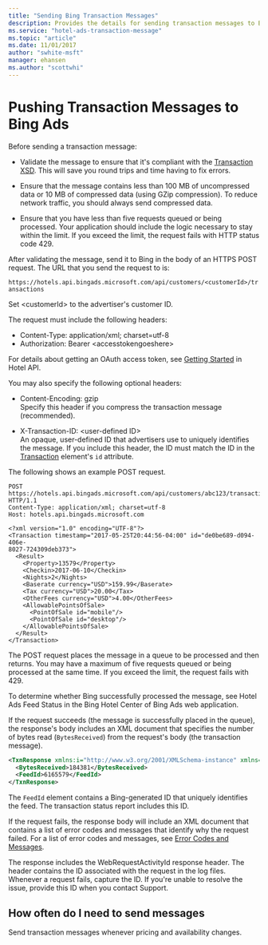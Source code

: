 ```yaml
---
title: "Sending Bing Transaction Messages"
description: Provides the details for sending transaction messages to Bing Ads.
ms.service: "hotel-ads-transaction-message"
ms.topic: "article"
ms.date: 11/01/2017
author: "swhite-msft"
manager: ehansen
ms.author: "scottwhi"
---
```


# Pushing Transaction Messages to Bing Ads

Before sending a transaction message:

- Validate the message to ensure that it's compliant with the [Transaction XSD](https://bhacstatic.blob.core.windows.net/schemas/transaction.xsd). This will save you round trips and time having to fix errors.
  
- Ensure that the message contains less than 100 MB of uncompressed data or 10 MB of compressed data (using GZip compression). To reduce network traffic, you should always send compressed data.
  
- Ensure that you have less than five requests queued or being processed. Your application should include the logic necessary to stay within the limit. If you exceed the limit, the request fails with HTTP status code 429. 


After validating the message, send it to Bing in the body of an HTTPS POST request. The URL that you send the request to is:

`https://hotels.api.bingads.microsoft.com/api/customers/<customerId>/transactions`

Set \<customerId\> to the advertiser's customer ID.
  
The request must include the following headers:

- Content-Type: application/xml; charset=utf-8
- Authorization: Bearer \<accesstokengoeshere> 

For details about getting an OAuth access token, see [Getting Started](../hotel-service/get-started.md) in Hotel API.
  
You may also specify the following optional headers:

- Content-Encoding: gzip  
  Specify this header if you compress the transaction message (recommended).
  
- X-Transaction-ID: \<user-defined ID\>  
  An opaque, user-defined ID that advertisers use to uniquely identifies the message. If you include this header, the ID must match the ID in the [Transaction](../transaction-message/reference.md) element's `id` attribute. 


The following shows an example POST request.

```
POST https://hotels.api.bingads.microsoft.com/api/customers/abc123/transactions HTTP/1.1
Content-Type: application/xml; charset=utf-8
Host: hotels.api.bingads.microsoft.com

<?xml version="1.0" encoding="UTF-8"?>
<Transaction timestamp="2017-05-25T20:44:56-04:00" id="de0be689-d094-406e-
8027-724309deb373">
  <Result>
    <Property>13579</Property>
    <Checkin>2017-06-10</Checkin>
    <Nights>2</Nights>
    <Baserate currency="USD">159.99</Baserate>
    <Tax currency="USD">20.00</Tax>
    <OtherFees currency="USD">4.00</OtherFees>
    <AllowablePointsOfSale>
      <PointOfSale id="mobile"/>
      <PointOfSale id="desktop"/>
    </AllowablePointsOfSale>
  </Result>
</Transaction>
```

The POST request places the message in a queue to be processed and then returns. You may have a maximum of five requests queued or being processed at the same time. If you exceed the limit, the request fails with 429. 

To determine whether Bing successfully processed the message, see Hotel Ads Feed Status in the Bing Hotel Center of Bing Ads web application.


If the request succeeds (the message is successfully placed in the queue), the response's body includes an XML document that specifies the number of bytes read (`BytesReceived`) from the request's body (the transaction message). 

```xml
<TxnResponse xmlns:i="http://www.w3.org/2001/XMLSchema-instance" xmlns="http://schemas.datacontract.org/2004/07/Microsoft.BingAds.BHAC.HotelAdsAPIs.Models">
  <BytesReceived>184381</BytesReceived>
  <FeedId>6165579</FeedId>
</TxnResponse>
```

The `FeedId` element contains a Bing-generated ID that uniquely identifies the feed. The transaction status report includes this ID.


If the request fails, the response body will include an XML document that contains a list of error codes and messages that identify why the request failed. For a list of error codes and messages, see [Error Codes and Messages](../transaction-message/error-codes-messages.md).

The response includes the WebRequestActivityId response header. The header contains the ID associated with the request in the log files. Whenever a request fails, capture the ID. If you're unable to resolve the issue, provide this ID when you contact Support.



## How often do I need to send messages

Send transaction messages whenever pricing and availability changes.
